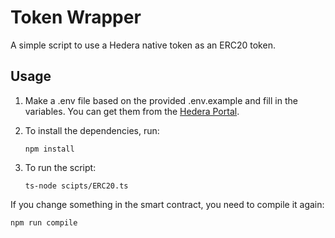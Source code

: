 # Token Wrapper

A simple script to use a Hedera native token as an ERC20 token.

## Usage

1. Make a .env file based on the provided .env.example and fill in the variables. You can get them from the [Hedera Portal](https://portal.hedera.com/).

2. To install the dependencies, run:
	```
	npm install
	```

3. To run the script:
	```
	ts-node scipts/ERC20.ts
	```


If you change something in the smart contract, you need to compile it again:
```
npm run compile
```